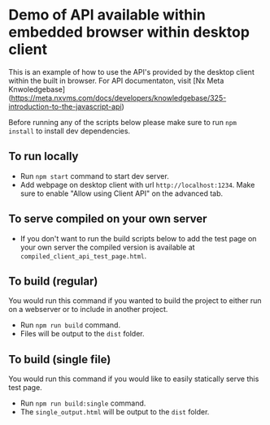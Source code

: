 # Demo of API available within embedded browser within desktop client
This is an example of how to use the API's provided by the desktop client within the built in browser. For API documentaton, visit [Nx Meta Knwoledgebase] (https://meta.nxvms.com/docs/developers/knowledgebase/325-introduction-to-the-javascript-api)

Before running any of the scripts below please make sure to run `npm install` to install dev dependencies.

## To run locally 
- Run `npm start` command to start dev server.
- Add webpage on desktop client with url `http://localhost:1234`. Make sure to enable "Allow using Client API" on the advanced tab.

## To serve compiled on your own server
- If you don't want to run the build scripts below to add the test page on your own server the compiled version is available at `compiled_client_api_test_page.html`.

## To build (regular)
You would run this command if you wanted to build the project to either run on a webserver or to include in another project.

- Run `npm run build` command.
- Files will be output to the `dist` folder.

## To build (single file)
You would run this command if you would like to easily statically serve this test page.

- Run `npm run build:single` command.
- The `single_output.html` will be output to the `dist` folder.
